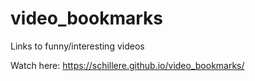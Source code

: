 # video_bookmarks
 Links to funny/interesting videos

Watch here: https://schillere.github.io/video_bookmarks/
